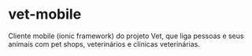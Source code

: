 # vet-mobile
Cliente mobile (ionic framework) do projeto Vet, que liga pessoas e seus animais com pet shops, veterinários e clínicas veterinárias.

